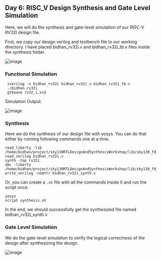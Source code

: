 ## Day 6: RISC_V Design Synthesis and Gate Level Simulation 

Here, we will do the synthesis and gate-level simulation of our RISC-V RV32I design file. 

First, we copy our design verilog and testbench file to our working directory. I have placed bidhan_rv32i.v and bidhan_rv32i_tb.v files inside the synthesis folder.

 ![image](https://github.com/poudelbidhan/VSD-HDP/assets/69006235/43df5a93-e3da-42da-9750-0678c02e5d8d)


 ### Functional Simulation 

     iverilog -o bidhan_rv32i bidhan_rv32i.v bidhan_rv32i_tb.v
     ./bidhan_rv32i 
     gtkwave rv32_i.vcd 

Simulation Output: 

![image](https://github.com/poudelbidhan/VSD-HDP/assets/69006235/6a23ad4f-e77c-440f-a78a-96fd88c27db9)




### Synthesis 

Here we do the synthesis of our design file with yosys. 
You can do that either by running following commands one at a time. 

    read_liberty -lib /home/bidhan/project/sky130RTLDesignAndSynthesisWorkshop/lib/sky130_fd_sc_hd__tt_025C_1v80.lib
    read_verilog bidhan_rv32i.v
    synth -top rv32i
    abc -liberty /home/bidhan/project/sky130RTLDesignAndSynthesisWorkshop/lib/sky130_fd_sc_hd__tt_025C_1v80.lib
    write_verilog -noattr bidhan_rv32i_synth.v

Or, you can create a ``` .sh ``` file with all the commands inside it and run the script once. 

    yosys
    script synthesis.sh

  In the end, we should successfully get the synthesized file named bidhan_rv32i_synth.v
  

### Gate Level Simulation 

 We do the gate-level simulation to verify the logical correctness of the design after synthesizing the design. 

![image](https://github.com/poudelbidhan/VSD-HDP/assets/69006235/556fabaf-78ff-470a-b68b-861c222acd55)



 

  
